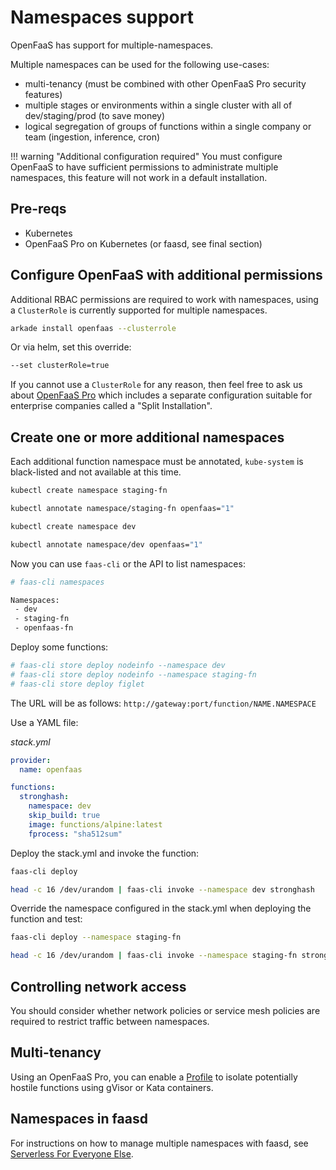 # Namespaces support

OpenFaaS has support for multiple-namespaces.

Multiple namespaces can be used for the following use-cases:

* multi-tenancy (must be combined with other OpenFaaS Pro security features)
* multiple stages or environments within a single cluster with all of dev/staging/prod (to save money)
* logical segregation of groups of functions within a single company or team (ingestion, inference, cron)

!!! warning "Additional configuration required"
    You must configure OpenFaaS to have sufficient permissions to administrate multiple namespaces, this feature will not work in a default installation.

## Pre-reqs

* Kubernetes
* OpenFaaS Pro on Kubernetes (or faasd, see final section)

## Configure OpenFaaS with additional permissions

Additional RBAC permissions are required to work with namespaces, using a `ClusterRole` is currently supported for multiple namespaces.

```sh
arkade install openfaas --clusterrole
```

Or via helm, set this override:

```sh
--set clusterRole=true
```

If you cannot use a `ClusterRole` for any reason, then feel free to ask us about [OpenFaaS Pro](https://openfaas.com/support/) which includes a separate configuration suitable for enterprise companies called a "Split Installation".

## Create one or more additional namespaces

Each additional function namespace must be annotated, `kube-system` is black-listed and not available at this time.

```sh
kubectl create namespace staging-fn

kubectl annotate namespace/staging-fn openfaas="1"

kubectl create namespace dev

kubectl annotate namespace/dev openfaas="1"
```

Now you can use `faas-cli` or the API to list namespaces:

```sh
# faas-cli namespaces

Namespaces:
 - dev
 - staging-fn
 - openfaas-fn
```

Deploy some functions:

```sh
# faas-cli store deploy nodeinfo --namespace dev
# faas-cli store deploy nodeinfo --namespace staging-fn
# faas-cli store deploy figlet
```

The URL will be as follows: `http://gateway:port/function/NAME.NAMESPACE`

Use a YAML file:

*stack.yml*

```yaml
provider:
  name: openfaas

functions:
  stronghash:
    namespace: dev
    skip_build: true
    image: functions/alpine:latest
    fprocess: "sha512sum"
```

Deploy the stack.yml and invoke the function:

```sh
faas-cli deploy

head -c 16 /dev/urandom | faas-cli invoke --namespace dev stronghash
```

Override the namespace configured in the stack.yml when deploying the function and test:

```sh
faas-cli deploy --namespace staging-fn

head -c 16 /dev/urandom | faas-cli invoke --namespace staging-fn stronghash
```

## Controlling network access

You should consider whether network policies or service mesh policies are required to restrict traffic between namespaces.

## Multi-tenancy

Using an OpenFaaS Pro, you can enable a [Profile](/reference/profiles) to isolate potentially hostile functions using gVisor or Kata containers.

## Namespaces in faasd

For instructions on how to manage multiple namespaces with faasd, see [Serverless For Everyone Else](https://openfaas.gumroad.com/l/serverless-for-everyone-else).
